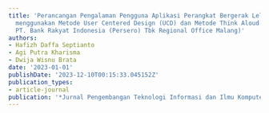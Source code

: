 ```yaml
---
title: 'Perancangan Pengalaman Pengguna Aplikasi Perangkat Bergerak Lelang Aset Online
  menggunakan Metode User Centered Design (UCD) dan Metode Think Aloud (Studi Kasus:
  PT. Bank Rakyat Indonesia (Persero) Tbk Regional Office Malang)'
authors:
- Hafizh Daffa Septianto
- Agi Putra Kharisma
- Dwija Wisnu Brata
date: '2023-01-01'
publishDate: '2023-12-10T00:15:33.045152Z'
publication_types:
- article-journal
publication: '*Jurnal Pengembangan Teknologi Informasi dan Ilmu Komputer*'
---
```

